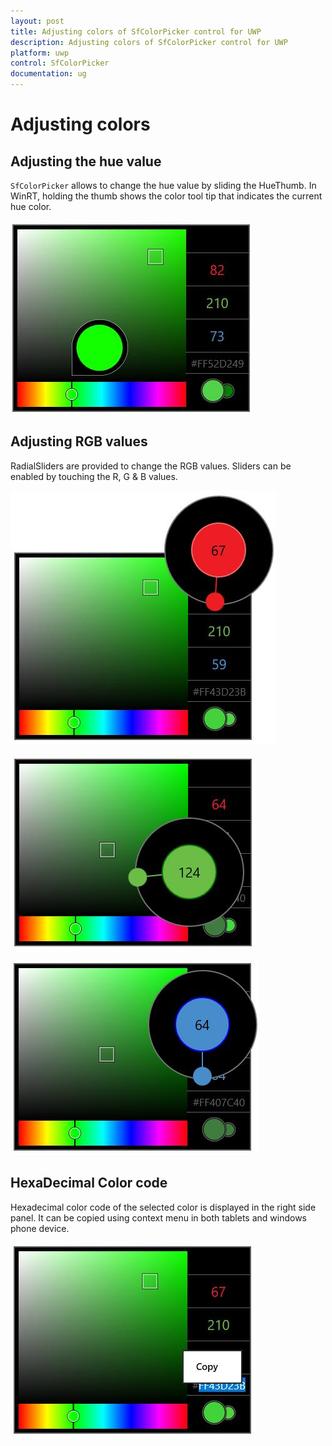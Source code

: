 ```yaml
---
layout: post
title: Adjusting colors of SfColorPicker control for UWP
description: Adjusting colors of SfColorPicker control for UWP
platform: uwp
control: SfColorPicker
documentation: ug
---
```


# Adjusting colors

## Adjusting the hue value

`SfColorPicker` allows to change the hue value by sliding the HueThumb. In WinRT, holding the thumb shows the color tool tip that indicates the current hue color.

![](Adjusting-Color-images/Adjusting-Color-img1.jpeg)

## Adjusting RGB values

RadialSliders are provided to change the RGB values. Sliders can be enabled by touching the R, G & B values.

![](Adjusting-Color-images/Adjusting-Color-img2.jpeg)


![](Adjusting-Color-images/Adjusting-Color-img3.jpeg)


![](Adjusting-Color-images/Adjusting-Color-img4.jpeg)


## HexaDecimal Color code

Hexadecimal color code of the selected color is displayed in the right side panel. It can be copied using context menu in both tablets and windows phone device.

![](Adjusting-Color-images/Adjusting-Color-img5.jpeg)


